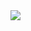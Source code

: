 <!-- ### Hi there 🤔-->

<!--[![Dixi's GitHub stats](https://github-readme-stats.vercel.app/api?username=dixiyao&rank_icon=github&theme=tokyonight)](https://github.com/anuraghazra/github-readme-stats)-->

<img align="right" src="https://github-readme-stats.vercel.app/api/top-langs/?username=dixiyao&layout=donut&theme=tokyonight">
